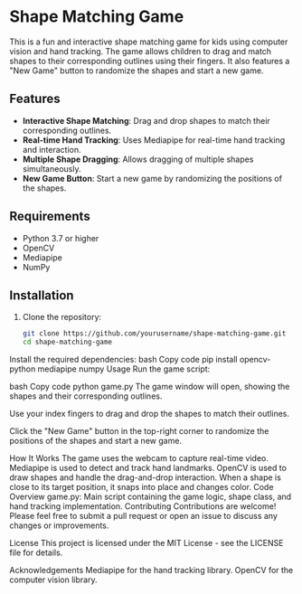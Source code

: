 # Shape Matching Game

This is a fun and interactive shape matching game for kids using computer vision and hand tracking. The game allows children to drag and match shapes to their corresponding outlines using their fingers. It also features a "New Game" button to randomize the shapes and start a new game.

## Features

- **Interactive Shape Matching**: Drag and drop shapes to match their corresponding outlines.
- **Real-time Hand Tracking**: Uses Mediapipe for real-time hand tracking and interaction.
- **Multiple Shape Dragging**: Allows dragging of multiple shapes simultaneously.
- **New Game Button**: Start a new game by randomizing the positions of the shapes.

## Requirements

- Python 3.7 or higher
- OpenCV
- Mediapipe
- NumPy

## Installation

1. Clone the repository:
   ```bash
   git clone https://github.com/yourusername/shape-matching-game.git
   cd shape-matching-game
Install the required dependencies:
bash
Copy code
pip install opencv-python mediapipe numpy
Usage
Run the game script:

bash
Copy code
python game.py
The game window will open, showing the shapes and their corresponding outlines.

Use your index fingers to drag and drop the shapes to match their outlines.

Click the "New Game" button in the top-right corner to randomize the positions of the shapes and start a new game.

How It Works
The game uses the webcam to capture real-time video.
Mediapipe is used to detect and track hand landmarks.
OpenCV is used to draw shapes and handle the drag-and-drop interaction.
When a shape is close to its target position, it snaps into place and changes color.
Code Overview
game.py: Main script containing the game logic, shape class, and hand tracking implementation.
Contributing
Contributions are welcome! Please feel free to submit a pull request or open an issue to discuss any changes or improvements.

License
This project is licensed under the MIT License - see the LICENSE file for details.

Acknowledgements
Mediapipe for the hand tracking library.
OpenCV for the computer vision library.
